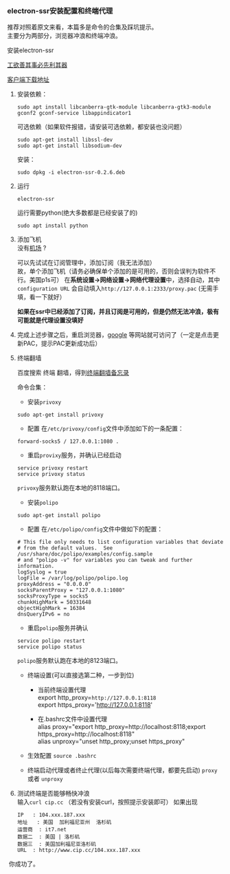 ### electron-ssr安装配置和终端代理

推荐对照着原文来看，本篇多是命令的合集及踩坑提示。  
主要分为两部分，浏览器冲浪和终端冲浪。

安装electron-ssr

[工欲善其事必先利其器](https://www.jianshu.com/p/fba8637da1e3)  

[客户端下载地址](https://github.com/qingshuisiyuan/electron-ssr-backup/releases/download/v0.2.6/electron-ssr-0.2.6.deb)  

1. 安装依赖：  
   ```
   sudo apt install libcanberra-gtk-module libcanberra-gtk3-module gconf2 gconf-service libappindicator1
   ```
   可选依赖（如果软件报错，请安装可选依赖，都安装也没问题）
   ``` 
   sudo apt-get install libssl-dev 
   sudo apt-get install libsodium-dev
   ```
   安装：
   ```
   sudo dpkg -i electron-ssr-0.2.6.deb
   ```

2. 运行
   ``` 
   electron-ssr
   ```
   运行需要python(绝大多数都是已经安装了的)
   ``` 
   sudo apt install python
   ```

3. 添加飞机  
   没有[机场](http://muyun.life/auth/register?code=34mkHWmhzKjoafPOD8kNfyw6PPMyBA2l) ?

   可以先试试在订阅管理中，添加订阅（我无法添加）  
   故，单个添加飞机（请务必确保单个添加的是可用的，否则会误判为软件不行。美国p1s可）
   在**系统设置->网络设置->网络代理设置**中，选择自动，其中`configuration URL` 会自动填入`http://127.0.0.1:2333/proxy.pac` (无需手填，看一下就好）

   **如果在ssr中已经添加了订阅，并且订阅是可用的，但是仍然无法冲浪，极有可能就是代理设置没填好**  

4. 完成上述步骤之后，重启浏览器，[google](google.com) 等网站就可访问了（一定是点击更新PAC，提示PAC更新成功后）

5. 终端翻墙

   百度搜索 终端 翻墙，得到[终端翻墙备忘录](https://andrewpqc.github.io/2018/04/30/let-the-terminal-penetrate-the-firewall/)

   命令合集：

   - 安装`privoxy`
   ```
   sudo apt-get install privoxy 
   ``` 

   - 配置
   在`/etc/privoxy/config`文件中添加如下的一条配置：
   ```
   forward-socks5 / 127.0.0.1:1080 .
   ```

   - 重启`provixy`服务，并确认已经启动
   ```
   service privoxy restart
   service privoxy status
   ```
   `privoxy`服务默认跑在本地的8118端口。
   
   - 安装`polipo`
   ```
   sudo apt-get install polipo 
   ``` 
   
   - 配置
   在`/etc/polipo/config`文件中做如下的配置：
   ```
   # This file only needs to list configuration variables that deviate
   # from the default values.  See /usr/share/doc/polipo/examples/config.sample
   # and "polipo -v" for variables you can tweak and further information.
   logSyslog = true
   logFile = /var/log/polipo/polipo.log
   proxyAddress = "0.0.0.0"
   socksParentProxy = "127.0.0.1:1080"
   socksProxyType = socks5
   chunkHighMark = 50331648
   objectHighMark = 16384
   dnsQueryIPv6 = no
   ```
   
   - 重启`polipo`服务并确认
   ```
   service polipo restart
   service polipo status
   ```
   `polipo`服务默认跑在本地的8123端口。
   
   - 终端设置(可以直接选第二种，一步到位)
     - 当前终端设置代理  
      export http_proxy=`http://127.0.0.1:8118`  
   	export https_proxy='http://127.0.0.1:8118'  
      
     - 在.bashrc文件中设置代理  
   	alias proxy="export http_proxy=http://localhost:8118;export https_proxy=http://localhost:8118"  
   	alias unproxy="unset http_proxy;unset https_proxy"  
        
   - 生效配置
      `source .bashrc`
     
    - 终端启动代理或者终止代理(以后每次需要终端代理，都要先启动)
   `proxy` 或者 `unproxy`
   	
6. 测试终端是否能够畅快冲浪  
   输入`curl cip.cc` （若没有安装curl，按照提示安装即可）
   如果出现

   ```
   IP	: 104.xxx.187.xxx
   地址	: 美国  加利福尼亚州  洛杉矶
   运营商	: it7.net
   数据二	: 美国 | 洛杉矶
   数据三	: 美国加利福尼亚洛杉矶
   URL	: http://www.cip.cc/104.xxx.187.xxx
   ```

​	你成功了。
